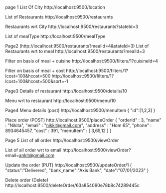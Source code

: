 page 1
List Of City
http://localhost:9500/location

List of Restaurants
http://localhost:9500/restaurants

Restaurants wrt City
http://localhost:9500/restaurants?stateId=3

List of mealType
http://localhost:9500/mealType

Page2 (http://localhost:9500/restaurants?mealId=4&stateId=3)
List of Restaurants wrt to meal
http://localhost:9500/restaurants?mealId=3

Filter on basis of meal + cuisine
http://localhost:9500/filters/1?cuisineId=4

Filter on basis of meal + cost
http://localhost:9500/filters/1?lcost=100&hcost=500 http://localhost:9500/filters/1?lcost=100&hcost=500&sort=-1

Page3
Details of restaurant
http://localhost:9500/details/10

Menu wrt to restaurant
http://localhost:9500/menu/10

Page4
Menu details (post)
http://localhost:9500/menuItem { "id":[1,2,3] }

Place order (POST)
http://localhost:9500/placeOrder { "orderId" : 3, "name" : "Nikita", "email" : "nikki@gmail.com", "address" : "Hom 65", "phone" : 8934645457, "cost" : 391, "menuItem" : [ 3,65,12 ] }

Page 5
List of all order
http://localhost:9500/viewOrder

List of all order wrt to email
http://localhost:9500/viewOrder?email=ankit@gmail.com

Update the order (PUT)
http://localhost:9500/updateOrder/1 { "status":"Delivered", "bank_name":"Axis Bank", "date":"07/01/2023" }

Delete order (Delete)
http://localhost:9500/deleteOrder/63a854090e78b8c74289445c
